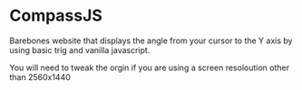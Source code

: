 # CompassJS
Barebones website that displays the angle from your cursor to the Y axis by using basic trig and vanilla javascript.


You will need to tweak the orgin if you are using a screen resoloution other than 2560x1440
